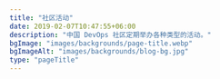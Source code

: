 ```yaml
---
title: "社区活动"
date: 2019-02-07T10:47:55+06:00
description: "中国 DevOps 社区定期举办各种类型的活动。"
bgImage: "images/backgrounds/page-title.webp"
bgImageAlt: "images/backgrounds/blog-bg.jpg"
type: "pageTitle"
---
```

